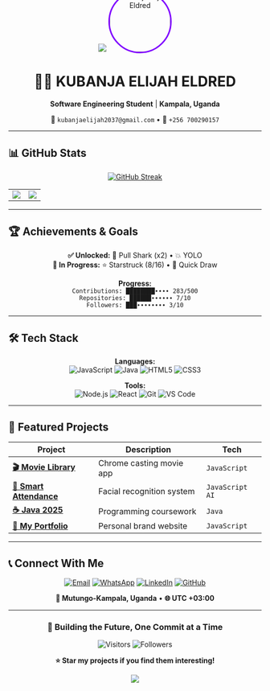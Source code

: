 <div align="center">

<!-- Compact Header with Profile -->
<img src="https://capsule-render.vercel.app/api?type=waving&color=gradient&height=160&section=header&text=Welcome%20To%20My%20World&fontSize=32&fontAlignY=35&animation=fadeIn" />

<img src="https://avatars.githubusercontent.com/u/169258319?v=4" alt="Kubanja Elijah Eldred" width="120" height="120" style="border-radius: 50%; border: 3px solid #7F00FF; margin-top: -70px;">

# 👨‍💻 KUBANJA ELIJAH ELDRED
**Software Engineering Student** | **Kampala, Uganda**  

📧 `kubanjaelijah2037@gmail.com` • 📱 `+256 700290157`

</div>

---

## 📊 **GitHub Stats**

<div align="center">

[![GitHub Streak](https://streak-stats.demolab.com?user=KubanjaElijahEldred&theme=radical&border_radius=8)](https://git.io/streak-stats)

<table>
  <tr>
    <td><img src="https://github-readme-stats.vercel.app/api?username=KubanjaElijahEldred&show_icons=true&theme=radical&border_radius=8&count_private=true" /></td>
    <td><img src="https://github-readme-stats.vercel.app/api/top-langs/?username=KubanjaElijahEldred&layout=compact&theme=radical&border_radius=8" /></td>
  </tr>
</table>

</div>

---

## 🏆 **Achievements & Goals**

<div align="center">

**✅ Unlocked:** 🦈 Pull Shark (x2) • 💥 YOLO  
**🎯 In Progress:** ⭐ Starstruck (8/16) • 🚀 Quick Draw

**Progress:**  
`Contributions: ████████∙∙∙∙ 283/500`  
`Repositories: ██████∙∙∙∙∙∙ 7/10`  
`Followers: ███∙∙∙∙∙∙∙∙ 3/10`

</div>

---

## 🛠️ **Tech Stack**

<div align="center">

**Languages:**  
![JavaScript](https://img.shields.io/badge/JavaScript-F7DF1E?logo=javascript&logoColor=black)
![Java](https://img.shields.io/badge/Java-ED8B00?logo=java&logoColor=white)
![HTML5](https://img.shields.io/badge/HTML5-E34F26?logo=html5&logoColor=white)
![CSS3](https://img.shields.io/badge/CSS3-1572B6?logo=css3&logoColor=white)

**Tools:**  
![Node.js](https://img.shields.io/badge/Node.js-339933?logo=nodedotjs&logoColor=white)
![React](https://img.shields.io/badge/React-20232A?logo=react&logoColor=61DAFB)
![Git](https://img.shields.io/badge/Git-F05032?logo=git&logoColor=white)
![VS Code](https://img.shields.io/badge/VS_Code-007ACC?logo=visual-studio-code&logoColor=white)

</div>

---

## 🌟 **Featured Projects**

| Project | Description | Tech |
|---------|-------------|------|
| **[🎬 Movie Library](https://github.com/KubanjaElijahEldred/movies)** | Chrome casting movie app | `JavaScript` |
| **[📸 Smart Attendance](https://github.com/KubanjaElijahEldred/smart-attendance-monitor)** | Facial recognition system | `JavaScript` `AI` |
| **[☕ Java 2025](https://github.com/KubanjaElijahEldred/Java-class-2025)** | Programming coursework | `Java` |
| **[💼 My Portfolio](https://github.com/KubanjaElijahEldred/MY-BIO)** | Personal brand website | `JavaScript` |

---

## 📞 **Connect With Me**

<div align="center">

[![Email](https://img.shields.io/badge/Email-Contact%20Me-D14836?style=flat-square&logo=gmail)](mailto:kubanjaelijah2037@gmail.com)
[![WhatsApp](https://img.shields.io/badge/WhatsApp-Chat-25D366?style=flat-square&logo=whatsapp)](https://wa.me/256700290157)
[![LinkedIn](https://img.shields.io/badge/LinkedIn-Connect-0077B5?style=flat-square&logo=linkedin)](https://linkedin.com/in/your-profile)
[![GitHub](https://img.shields.io/badge/GitHub-Follow-181717?style=flat-square&logo=github)](https://github.com/KubanjaElijahEldred)

**📍 Mutungo-Kampala, Uganda** • **🌐 UTC +03:00**

</div>

---

<div align="center">

### 🚀 **Building the Future, One Commit at a Time**

![Visitors](https://komarev.com/ghpvc/?username=KubanjaElijahEldred&color=blueviolet&style=flat)
![Followers](https://img.shields.io/github/followers/KubanjaElijahEldred?color=green&label=Followers&style=flat)

**⭐ Star my projects if you find them interesting!**

<img src="https://capsule-render.vercel.app/api?type=waving&color=gradient&height=80&section=footer&reversal=true" />

</div>
